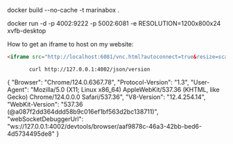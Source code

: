 docker build --no-cache -t marinabox .

docker run -d -p 4002:9222 -p 5002:6081 -e RESOLUTION=1200x800x24 xvfb-desktop

How to get an iframe to host on my website:

```html
<iframe src="http://localhost:6081/vnc.html?autoconnect=true&resize=scale" allow="clipboard-read; clipboard-write"></iframe>
```


           curl http://127.0.0.1:4002/json/version                            
{
   "Browser": "Chrome/124.0.6367.78",
   "Protocol-Version": "1.3",
   "User-Agent": "Mozilla/5.0 (X11; Linux x86_64) AppleWebKit/537.36 (KHTML, like Gecko) Chrome/124.0.0.0 Safari/537.36",
   "V8-Version": "12.4.254.14",
   "WebKit-Version": "537.36 (@a087f2dd364ddd58b9c016ef1bf563d2bc138711)",
   "webSocketDebuggerUrl": "ws://127.0.0.1:4002/devtools/browser/aaf9878c-46a3-42bb-bed6-4d5734495de8"
}

